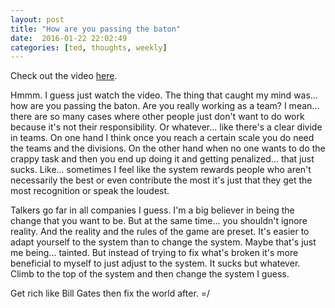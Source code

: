 ```yaml
---
layout: post
title: "How are you passing the baton"
date:  2016-01-22 22:02:49
categories: [ted, thoughts, weekly]
---
```

Check out the video [here](https://www.youtube.com/watch?v=t__NoFstCmQ).

Hmmm. I guess just watch the video. The thing that caught my mind was... how are you passing the baton. Are you really working as a team? I mean... there are so many cases where other people just don't want to do work because it's not their responsibility. Or whatever... like there's a clear divide in teams. On one hand I think once you reach a certain scale you do need the teams and the divisions. On the other hand when no one wants to do the crappy task and then you end up doing it and getting penalized... that just sucks. Like... sometimes I feel like the system rewards people who aren't necessarily the best or even contribute the most it's just that they get the most recognition or speak the loudest.

Talkers go far in all companies I guess. I'm a big believer in being the change that you want to be. But at the same time... you shouldn't ignore reality. And the reality and the rules of the game are preset. It's easier to adapt yourself to the system than to change the system. Maybe that's just me being... tainted. But instead of trying to fix what's broken it's more beneficial to myself to just adjust to the system. It sucks but whatever. Climb to the top of the system and then change the system I guess.

Get rich like Bill Gates then fix the world after. =/
